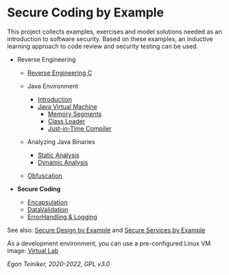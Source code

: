 # Secure Coding by Example

This project collects examples, exercises and model solutions needed as an introduction to software security.
Based on these examples, an inductive learning approach to code review and security testing can be used.

* Reverse Engineering
  * [Reverse Engineering C](reverse-engineering-c)

  * Java Environment
    * [Introduction](reverse-engineering-java/introduction)
    * [Java Virtual Machine](reverse-engineering-java/jvm)
      * [Memory Segments](reverse-engineering-java/jvm/memory)
      * [Class Loader](reverse-engineering-java/jvm/classloader)
      * [Just-in-Time Compiler](reverse-engineering-java/jvm/jit)
  * Analyzing Java Binaries
    * [Static Analysis](reverse-engineering-java/analysis-static/)
    * [Dynamic Analysis](reverse-engineering-java/analysis-dynamic/)
  * [Obfuscation](reverse-engineering-java/obfuscation/)

* **Secure Coding**
  * [Encapsulation](secure-coding/Encapsulation)
  * [DataValidation](secure-coding/DataValidation)
  * [ErrorHandling & Logging](secure-coding/ErrorHandling-Logging)
  

See also: 
[Secure Design by Example](https://github.com/teiniker/teiniker-lectures-securedesign) and 
[Secure Services by Example](https://github.com/teiniker/teiniker-lectures-secureservices) 

As a development environment, you can use a pre-configured Linux VM image:
[Virtual Lab](https://drive.google.com/drive/folders/1AzsF4Mvh1HJ8k6OW5W5hQ5CF0HdqA51l)

*Egon Teiniker, 2020-2022, GPL v3.0*
